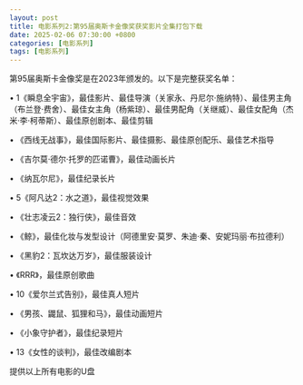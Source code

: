 ```yaml
---
layout: post
title: 电影系列2:第95届奥斯卡金像奖获奖影片全集打包下载
date: 2025-02-06 07:30:00 +0800
categories: [电影系列]
tags: [电影系列]
---
```


第95届奥斯卡金像奖是在2023年颁发的。以下是完整获奖名单：

• 1《瞬息全宇宙》，最佳影片、最佳导演（关家永、丹尼尔·施纳特）、最佳男主角（布兰登·费舍）、最佳女主角（杨紫琼）、最佳男配角（关继威）、最佳女配角（杰米·李·柯蒂斯）、最佳原创剧本、最佳剪辑

• 《西线无战事》，最佳国际影片、最佳摄影、最佳原创配乐、最佳艺术指导

• 《吉尔莫·德尔·托罗的匹诺曹》，最佳动画长片

• 《纳瓦尔尼》，最佳纪录长片

• 5《阿凡达2：水之道》，最佳视觉效果

• 《壮志凌云2：独行侠》，最佳音效

• 《鲸》，最佳化妆与发型设计（阿德里安·莫罗、朱迪·秦、安妮玛丽·布拉德利）

• 《黑豹2：瓦坎达万岁》，最佳服装设计

• 《RRR》，最佳原创歌曲

• 10《爱尔兰式告别》，最佳真人短片

• 《男孩、鼹鼠、狐狸和马》，最佳动画短片

• 《小象守护者》，最佳纪录短片

• 13《女性的谈判》，最佳改编剧本

提供以上所有电影的U盘